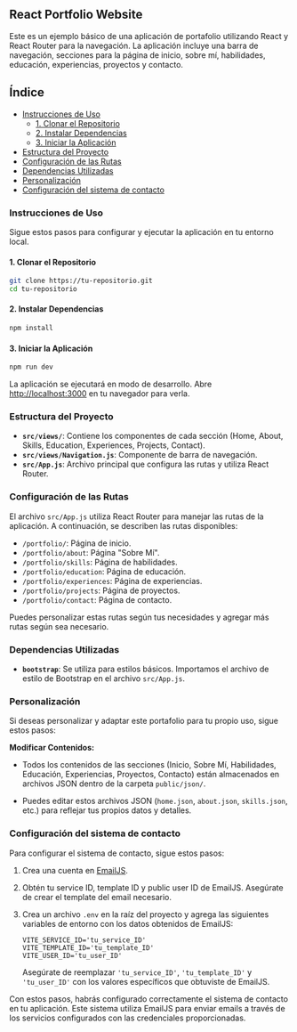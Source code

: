 ## React Portfolio Website

Este es un ejemplo básico de una aplicación de portafolio utilizando React y React Router para la navegación. La aplicación incluye una barra de navegación, secciones para la página de inicio, sobre mí, habilidades, educación, experiencias, proyectos y contacto.

## Índice

- [Instrucciones de Uso](#instrucciones-de-uso)
    - [1. Clonar el Repositorio](#1-clonar-el-repositorio)
    - [2. Instalar Dependencias](#2-instalar-dependencias)
    - [3. Iniciar la Aplicación](#3-iniciar-la-aplicación)
- [Estructura del Proyecto](#estructura-del-proyecto)
- [Configuración de las Rutas](#configuración-de-las-rutas)
- [Dependencias Utilizadas](#dependencias-utilizadas)
- [Personalización](#personalización)
- [Configuración del sistema de contacto](#configuración-del-sistema-de-contacto)


### Instrucciones de Uso

Sigue estos pasos para configurar y ejecutar la aplicación en tu entorno local.

#### 1. Clonar el Repositorio

```bash
git clone https://tu-repositorio.git
cd tu-repositorio
```

#### 2. Instalar Dependencias

```bash
npm install
```

#### 3. Iniciar la Aplicación

```bash
npm run dev
```

La aplicación se ejecutará en modo de desarrollo. Abre [http://localhost:3000](http://localhost:3000) en tu navegador para verla.

### Estructura del Proyecto

- **`src/views/`**: Contiene los componentes de cada sección (Home, About, Skills, Education, Experiences, Projects, Contact).
- **`src/views/Navigation.js`**: Componente de barra de navegación.
- **`src/App.js`**: Archivo principal que configura las rutas y utiliza React Router.

### Configuración de las Rutas

El archivo `src/App.js` utiliza React Router para manejar las rutas de la aplicación. A continuación, se describen las rutas disponibles:

- `/portfolio/`: Página de inicio.
- `/portfolio/about`: Página "Sobre Mí".
- `/portfolio/skills`: Página de habilidades.
- `/portfolio/education`: Página de educación.
- `/portfolio/experiences`: Página de experiencias.
- `/portfolio/projects`: Página de proyectos.
- `/portfolio/contact`: Página de contacto.

Puedes personalizar estas rutas según tus necesidades y agregar más rutas según sea necesario.

### Dependencias Utilizadas

- **`bootstrap`**: Se utiliza para estilos básicos. Importamos el archivo de estilo de Bootstrap en el archivo `src/App.js`.

### Personalización

Si deseas personalizar y adaptar este portafolio para tu propio uso, sigue estos pasos:

**Modificar Contenidos:**

   - Todos los contenidos de las secciones (Inicio, Sobre Mí, Habilidades, Educación, Experiencias, Proyectos, Contacto) están almacenados en archivos JSON dentro de la carpeta `public/json/`.

   - Puedes editar estos archivos JSON (`home.json`, `about.json`, `skills.json`, etc.) para reflejar tus propios datos y detalles.

### Configuración del sistema de contacto

Para configurar el sistema de contacto, sigue estos pasos:

1. Crea una cuenta en [EmailJS](https://www.emailjs.com/).

2. Obtén tu service ID, template ID y public user ID de EmailJS. Asegúrate de crear el template del email necesario.

3. Crea un archivo `.env` en la raíz del proyecto y agrega las siguientes variables de entorno con los datos obtenidos de EmailJS:

    ```dotenv
    VITE_SERVICE_ID='tu_service_ID'
    VITE_TEMPLATE_ID='tu_template_ID'
    VITE_USER_ID='tu_user_ID'
    ```

   Asegúrate de reemplazar `'tu_service_ID'`, `'tu_template_ID'` y `'tu_user_ID'` con los valores específicos que obtuviste de EmailJS.

Con estos pasos, habrás configurado correctamente el sistema de contacto en tu aplicación. Este sistema utiliza EmailJS para enviar emails a través de los servicios configurados con las credenciales proporcionadas.

